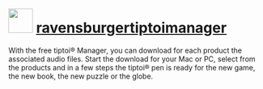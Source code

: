 ﻿# <img src="https://cdn.rawgit.com/pjahn/nugetpackages/master/ravensburgertiptoimanager/ravensburgertiptoimanager.png" width="48" height="48"/> [ravensburgertiptoimanager](https://chocolatey.org/packages/ravensburgertiptoimanager)

With the free tiptoi® Manager, you can download for each product the associated audio files. Start the download for your Mac or PC, select from the products and in a few steps the tiptoi® pen is ready for the new game, the new book, the new puzzle or the globe.
